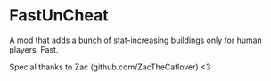 # FastUnCheat
A mod that adds a bunch of stat-increasing buildings only for human players. Fast.

Special thanks to Zac (github.com/ZacTheCatlover) <3